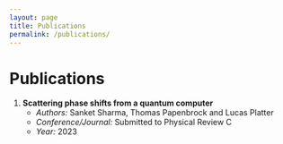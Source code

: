 ```yaml
---
layout: page
title: Publications
permalink: /publications/
---
```


# Publications

<!-- Add your publication content here -->
1. **Scattering phase shifts from a quantum computer**
   - *Authors:* Sanket Sharma, Thomas Papenbrock and Lucas Platter
   - *Conference/Journal:* Submitted to Physical Review C
   - *Year:* 2023

